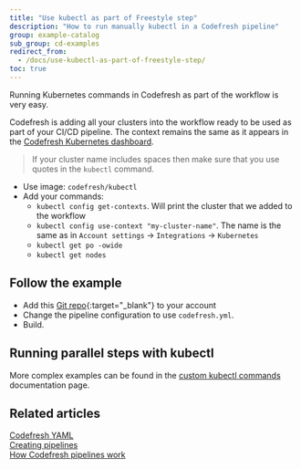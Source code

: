 ```yaml
---
title: "Use kubectl as part of Freestyle step"
description: "How to run manually kubectl in a Codefresh pipeline"
group: example-catalog
sub_group: cd-examples
redirect_from:
  - /docs/use-kubectl-as-part-of-freestyle-step/
toc: true
---
```



Running Kubernetes commands in Codefresh as part of the workflow is very easy.


Codefresh is adding all your clusters into the workflow ready to be used as part of your CI/CD pipeline.
The context remains the same as it appears in the [Codefresh Kubernetes dashboard]({{site.baseurl}}/docs/deploy-to-kubernetes/manage-kubernetes/).

>If your cluster name includes spaces then make sure that you use quotes in the `kubectl` command.

* Use image: `codefresh/kubectl`
* Add your commands:
    * `kubectl config get-contexts`. Will print the cluster that we added to the workflow
    * `kubectl config use-context "my-cluster-name"`. The name is the same as in `Account settings` &#8594; `Integrations` &#8594; `Kubernetes`
    * `kubectl get po -owide`
    * `kubectl get nodes`


## Follow the example

* Add this [Git repo](https://github.com/Codefresh-Examples/kubectl-in-freestyle-step){:target="_blank"} to your account
* Change the pipeline configuration to use `codefresh.yml`.
* Build.

## Running parallel steps with kubectl

More complex examples can be found in the [custom kubectl commands]({{site.baseurl}}/docs/deploy-to-kubernetes/custom-kubectl-commands/) documentation page.

## Related articles
[Codefresh YAML]({{site.baseurl}}/docs/pipelines/what-is-the-codefresh-yaml/)  
[Creating pipelines]({{site.baseurl}}/docs/pipelines/pipelines/)  
[How Codefresh pipelines work]({{site.baseurl}}/docs/pipelines/introduction-to-codefresh-pipelines/)